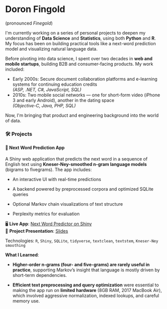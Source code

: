 # Doron Fingold

(pronounced *Finegold*)

I'm currently working on a series of personal projects to deepen my understanding of **Data Science** and **Statistics**, using both **Python** and **R**. My focus has been on building practical tools like a next-word prediction model and visualizing natural language data.

Before pivoting into data science, I spent over two decades in **web and mobile startups**, building B2B and consumer-facing products. My work included:

- Early 2000s: Secure document collaboration platforms and e-learning systems for continuing education credits  
  *(ASP, .NET, C#, JavaScript, SQL)*  
- 2010s: Two mobile social networks — one for short-form video (iPhone 3 and early Android), another in the dating space  
  *(Objective-C, Java, PHP, SQL)*
  
Now, I'm bringing that product and engineering background into the world of data.

### 🛠 Projects

#### 🔮 Next Word Prediction App

A Shiny web application that predicts the next word in a sequence of English text using **Kneser-Ney-smoothed n-gram language models** (bigrams to fivegrams). The app includes:

- An interactive UI with real-time predictions
    
- A backend powered by preprocessed corpora and optimized SQLite queries
    
- Optional Markov chain visualizations of text structure
    
- Perplexity metrics for evaluation  

🖥️ **Live App**: [Next Word Predictor on Shiny](https://lxeimz-doron-fingold.shinyapps.io/simple_word_prediction/)  
🧾 **Project Presentation**: [Slides](https://rpubs.com/DoronF/word_predictor)

Technologies: `R`, `Shiny`, `SQLite`, `tidyverse`, `textclean`, `textstem`, `Kneser-Ney smoothing`

**What I Learned**:

- **Higher-order n-grams (four- and five-grams) are rarely useful in practice**, supporting Markov’s insight that language is mostly driven by short-term dependencies.
    
- **Efficient text preprocessing and query optimization** were essential to making the app run on **limited hardware** (8GB RAM, 2017 MacBook Air), which involved aggressive normalization, indexed lookups, and careful memory use.

<!--
**DoronF/DoronF** is a ✨ _special_ ✨ repository because its `README.md` (this file) appears on your GitHub profile.

Here are some ideas to get you started:

- 🔭 I’m currently working on ...
- 🌱 I’m currently learning ...
- 👯 I’m looking to collaborate on ...
- 🤔 I’m looking for help with ...
- 💬 Ask me about ...
- 📫 How to reach me: ...
- 😄 Pronouns: ...
- ⚡ Fun fact: ...
-->
